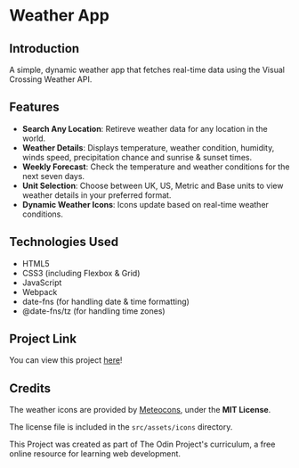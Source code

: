 # Weather App

## Introduction
A simple, dynamic weather app that fetches real-time data using the Visual Crossing Weather API.

## Features
* __Search Any Location__: Retireve weather data for any location in the world.
* __Weather Details__: Displays temperature, weather condition, humidity, winds speed, precipitation chance and sunrise & sunset times.
* __Weekly Forecast__: Check the temperature and weather conditions for the next seven days.
* __Unit Selection__: Choose between UK, US, Metric and Base units to view weather details in your preferred format.
* __Dynamic Weather Icons__: Icons update based on real-time weather conditions.

## Technologies Used
* HTML5
* CSS3 (including Flexbox & Grid)
* JavaScript
* Webpack
* date-fns (for handling date & time formatting)
* @date-fns/tz (for handling time zones)

## Project Link
You can view this project [here](https://alexs1302.github.io/weather-app/)!

## Credits
The weather icons are provided by [Meteocons](https://github.com/basmilius/weather-icons), under the __MIT License__.

The license file is included in the ```src/assets/icons``` directory.

This Project was created as part of The Odin Project's curriculum, a free online resource for learning web development.
